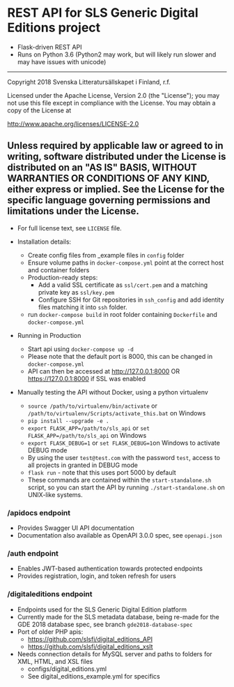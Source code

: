 # REST API for SLS Generic Digital Editions project
- Flask-driven REST API
- Runs on Python 3.6 (Python2 may work, but will likely run slower and may have issues with unicode)
---
Copyright 2018 Svenska Litteratursällskapet i Finland, r.f.

Licensed under the Apache License, Version 2.0 (the "License");
you may not use this file except in compliance with the License.
You may obtain a copy of the License at

   http://www.apache.org/licenses/LICENSE-2.0

Unless required by applicable law or agreed to in writing, software
distributed under the License is distributed on an "AS IS" BASIS,
WITHOUT WARRANTIES OR CONDITIONS OF ANY KIND, either express or implied.
See the License for the specific language governing permissions and
limitations under the License.
---
- For full license text, see `LICENSE` file.

- Installation details:
    - Create config files from _example files in `config` folder
    - Ensure volume paths in `docker-compose.yml` point at the correct host and container folders
    - Production-ready steps:
        - Add a valid SSL certificate as `ssl/cert.pem` and a matching private key as `ssl/key.pem`
        - Configure SSH for Git repositories in `ssh_config` and add identity files matching it into `ssh` folder.
    - run `docker-compose build` in root folder containing `Dockerfile` and `docker-compose.yml`
    
- Running in Production
    - Start api using `docker-compose up -d`
    - Please note that the default port is 8000, this can be changed in `docker-compose.yml`
    - API can then be accessed at http://127.0.0.1:8000 OR https://127.0.0.1:8000 if SSL was enabled
    
- Manually testing the API without Docker, using a python virtualenv
    - `source /path/to/virtualenv/bin/activate` or `/path/to/virtualenv/Scripts/activate_this.bat` on Windows
    - `pip install --upgrade -e .`
    - `export FLASK_APP=/path/to/sls_api` or `set FLASK_APP=/path/to/sls_api` on Windows
    - `export FLASK_DEBUG=1` or `set FLASK_DEBUG=1`on Windows to activate DEBUG mode
    - By using the user `test@test.com` with the password `test`, access to all projects in granted in DEBUG mode
    - `flask run` - note that this uses port 5000 by default
    - These commands are contained within the `start-standalone.sh` script, so you can start the API by running `./start-standalone.sh` on UNIX-like systems.

### /apidocs endpoint
- Provides Swagger UI API documentation
- Documentation also available as OpenAPI 3.0.0 spec, see `openapi.json`

### /auth endpoint
- Enables JWT-based authentication towards protected endpoints
- Provides registration, login, and token refresh for users

### /digitaleditions endpoint
- Endpoints used for the SLS Generic Digital Edition platform
- Currently made for the SLS metadata database, being re-made for the GDE 2018 database spec, see branch `gde2018-database-spec`
- Port of older PHP apis:
    - https://github.com/slsfi/digital_editions_API 
    - https://github.com/slsfi/digital_editions_xslt
- Needs connection details for MySQL server and paths to folders for XML, HTML, and XSL files
    - configs/digital_editions.yml
    - See digital_editions_example.yml for specifics    
